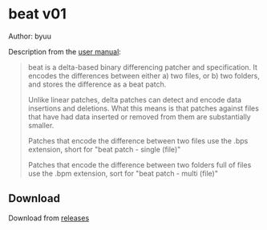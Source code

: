 # beat v01

Author: byuu

Description from the [user manual](https://github.com/virginviolet/beat/blob/main/beat.html):

>beat is a delta-based binary differencing patcher and specification. It encodes the differences between either a) two files, or b) two folders, and stores the difference as a beat patch.
>
>Unlike linear patches, delta patches can detect and encode data insertions and deletions. What this means is that patches against files that have had data inserted or removed from them are substantially smaller.
>
>Patches that encode the difference between two files use the .bps extension, short for "beat patch - single (file)"
>
>Patches that encode the difference between two folders full of files use the .bpm extension, sort for "beat patch - multi (file)"


## Download

Download from [releases](https://github.com/virginviolet/beat/releases)
